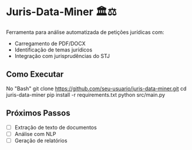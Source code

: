 # Juris-Data-Miner 🏛️⚖️

Ferramenta para análise automatizada de petições jurídicas com:
- Carregamento de PDF/DOCX
- Identificação de temas jurídicos
- Integração com jurisprudências do STJ

## Como Executar
No "Bash"
git clone https://github.com/seu-usuario/juris-data-miner.git
cd juris-data-miner
pip install -r requirements.txt
python src/main.py

## Próximos Passos
- [ ] Extração de texto de documentos
- [ ] Análise com NLP
- [ ] Geração de relatórios